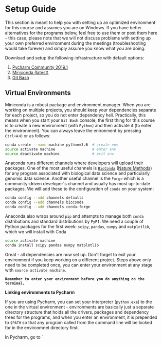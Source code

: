 # Setup Guide

This section is meant to help you with setting up an optimized environment for this course and assumes you are on Windows. If you have better alternatives for the programs below, feel free to use them or post them here - this case, please note that we will not discuss problems with setting up your own preferred environment during the meetings (troubleshooting would take forever) and simply assume you know what you are doing.

Download and setup the following infrastructure with default options:

1. [Pycharm Community 2019.1](https://www.jetbrains.com/pycharm/download/)
2. [Miniconda (latest)](https://docs.conda.io/en/latest/miniconda.html)
3. [Git Bash](https://gitforwindows.org/)

## Virtual Environments

Miniconda is a robust package and environment manager. When you are working on multiple projects, you should keep your dependencies separate for each project, so you do not enter dependency hell. Practically, this means when you start your `Git Bash` console, the first thing for this course is to create a new environment (with `Python`) and then activate it (to enter the environment). You can always leave the enironment by pressing `Ctrl+A+D` or as follows:

```bash
conda create --name machine python=3.6  # create env
source activate machine                 # enter env
source deactivate machine               # exit env
```

Anaconda runs different channels where developers will upload their packages. One of the most useful channels is [`BioConda`](https://bioconda.github.io/) ([Nature Methods](https://doi.org/10.1038/s41592-018-0046-7)) for any program associated with biological data science and particularly genomic data science. Another useful channel is the `Forge` which is a community-driven developer's channel and usually has most up-to-date packages. We will add these to the configuration of `conda` on your system:

```bash
conda config --add channels defaults
conda config --add channels bioconda
conda config --add channels conda-forge
```

Anaconda also wraps around `pip` and attempts to manage both `conda` distributions and standard distributions by `PyPI`. We need a couple of Python packages for the first week: `scipy`, `pandas`, `numpy` and `matplotlib`, which we will install with Cnda

```bash
source activate machine
conda install scipy pandas numpy matplotlib
```

Great - all dependencies are now set up. Don't forget to exit your environment if you keep working on a different project. Steps above only need to be completed once, you can enter your environment at any stage with `source activate machine`.

**`Remember to enter your environment before you do anything on the terminal.`**

**Linking environments to Pycharm**

If you are using Pycharm, you can set your interpreter (`python.exe`) to the one in the virtual environment - environments are basically just a separate directory structure that holds all the drivers, packages and dependency trees for the programs, and when you enter an environment, it is prepended to `$PATH` so that any program called from the command line will be looked for in the environmnet directory first.

In Pycharm, go to `
